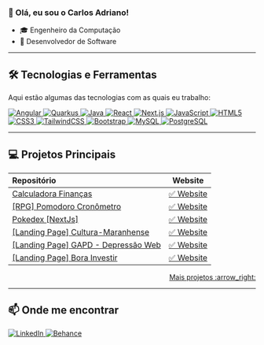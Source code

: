 ### 👋 Olá, eu sou o Carlos Adriano!

- 🎓 Engenheiro da Computação
- 🤖 Desenvolvedor de Software

---

## 🛠️ Tecnologias e Ferramentas

Aqui estão algumas das tecnologias com as quais eu trabalho:

<p align="left">
  <a href="https://angular.io/" target="_blank" rel="noreferrer">
    <img src="https://img.shields.io/badge/Angular-DD0031?style=for-the-badge&logo=angular&logoColor=white" alt="Angular" />
  </a>
  <a href="https://quarkus.io/" target="_blank" rel="noreferrer">
    <img src="https://img.shields.io/badge/Quarkus-4695EB?style=for-the-badge&logo=quarkus&logoColor=white" alt="Quarkus" />
  </a>
  <a href="https://www.oracle.com/java/" target="_blank" rel="noreferrer">
    <img src="https://img.shields.io/badge/Java-ED8B00?style=for-the-badge&logo=openjdk&logoColor=white" alt="Java" />
  </a>
  <a href="https://reactjs.org/" target="_blank" rel="noreferrer">
    <img src="https://img.shields.io/badge/React-20232A?style=for-the-badge&logo=react&logoColor=61DAFB" alt="React" />
  </a>
  <a href="https://nextjs.org/" target="_blank" rel="noreferrer">
    <img src="https://img.shields.io/badge/Next.js-000000?style=for-the-badge&logo=nextdotjs&logoColor=white" alt="Next.js" />
  </a>
  <a href="https://developer.mozilla.org/en-US/docs/Web/JavaScript" target="_blank" rel="noreferrer">
    <img src="https://img.shields.io/badge/JavaScript-F7DF1E?style=for-the-badge&logo=javascript&logoColor=black" alt="JavaScript" />
  </a>
  <a href="https://developer.mozilla.org/en-US/docs/Glossary/HTML5" target="_blank" rel="noreferrer">
    <img src="https://img.shields.io/badge/HTML5-E34F26?style=for-the-badge&logo=html5&logoColor=white" alt="HTML5" />
  </a>
  <a href="https://www.w3.org/TR/CSS/#css" target="_blank" rel="noreferrer">
    <img src="https://img.shields.io/badge/CSS3-1572B6?style=for-the-badge&logo=css3&logoColor=white" alt="CSS3" />
  </a>
  <a href="https://tailwindcss.com/" target="_blank" rel="noreferrer">
    <img src="https://img.shields.io/badge/Tailwind_CSS-06B6D4?style=for-the-badge&logo=tailwind-css&logoColor=white" alt="TailwindCSS" />
  </a>
  <a href="https://getbootstrap.com/" target="_blank" rel="noreferrer">
    <img src="https://img.shields.io/badge/Bootstrap-7952B3?style=for-the-badge&logo=bootstrap&logoColor=white" alt="Bootstrap" />
  </a>
  <a href="https://www.mysql.com/" target="_blank" rel="noreferrer">
    <img src="https://img.shields.io/badge/MySQL-4479A1?style=for-the-badge&logo=mysql&logoColor=white" alt="MySQL" />
  </a>
  <a href="https://www.postgresql.org/" target="_blank" rel="noreferrer">
    <img src="https://img.shields.io/badge/PostgreSQL-4169E1?style=for-the-badge&logo=postgresql&logoColor=white" alt="PostgreSQL" />
  </a>
</p>

---

## 💻 Projetos Principais

| Repositório | Website |
| :--- | :---: |
| [Calculadora Finanças](https://github.com/Puidor/puidores-finances) | [✅ Website](https://puidores-finances.netlify.app/) |
| [[RPG] Pomodoro Cronômetro](https://github.com/Puidor/rpg-pomodoro) | [✅ Website](https://puidores-rpg-pomodoro.netlify.app/) |
| [Pokedex [NextJs]](https://github.com/Puidor/puidores-next-pokedex) | [✅ Website](https://puidores-pokedex.netlify.app/) |
| [[Landing Page] Cultura-Maranhense](https://github.com/Puidor/culturamaranhense-acessivel) | [✅ Website](https://cultura-ma-acessivel.netlify.app/) |
| [[Landing Page] GAPD - Depressão Web](https://github.com/Puidor/depressao-web) | [✅ Website](https://gapd-depressao-web.netlify.app/) |
| [[Landing Page] Bora Investir](https://github.com/NeiltonSeguins/bora-investir) | [✅ Website](https://bora-investir.vercel.app/) |

<p align="right">
  <a href="https://github.com/Puidor?tab=repositories">Mais projetos :arrow_right:</a>
</p>

---

## 📫 Onde me encontrar

<p align="left">
  <a href="https://www.linkedin.com/in/carlosadrianoss" target="_blank" rel="noreferrer">
    <img src="https://img.shields.io/badge/LinkedIn-0A66C2?style=for-the-badge&logo=linkedin&logoColor=white" alt="LinkedIn" />
  </a>
  <a href="https://www.behance.net/carlosadrianoss" target="_blank" rel="noreferrer">
    <img src="https://img.shields.io/badge/Behance-0054F7?style=for-the-badge&logo=behance&logoColor=white" alt="Behance" />
  </a>
</p>
